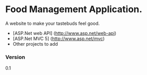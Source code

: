 # Food Management Application.

A website to make your tastebuds feel good.

  - [ASP.Net web API] (http://www.asp.net/web-api)
  - [ASP.Net MVC 5] (http://www.asp.net/mvc)
  - Other projects to add

### Version
0.1